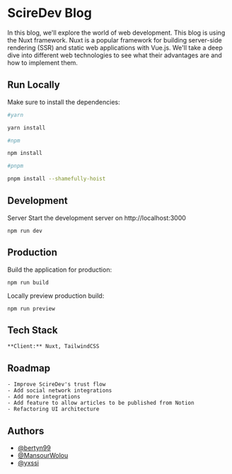 # ScireDev Blog 
In this blog, we'll explore the world of web development. This blog is using the Nuxt framework. Nuxt is a popular framework for building server-side rendering (SSR) and static web applications with Vue.js. We'll take a deep dive into different web technologies to see what their advantages are and how to implement them. 

## Run Locally 
Make sure to install the dependencies: 
```bash 
#yarn

yarn install  

#npm

npm install 

#pnpm 

pnpm install --shamefully-hoist 
``` 

## Development 
Server Start the development server on http://localhost:3000 

```npm run dev ``` 

## Production 
Build the application for production: 
    
    npm run build

Locally preview production build: 
    
    npm run preview

## Tech Stack 
    **Client:** Nuxt, TailwindCSS 
## Roadmap 
    - Improve ScireDev's trust flow 
    - Add social network integrations 
    - Add more integrations 
    - Add feature to allow articles to be published from Notion 
    - Refactoring UI architecture 
## Authors 
- [@bertyn99](https://www.github.com/bertyn99) 
- [@MansourWolou](https://www.github.com/MansourWolou) 
- [@yxssi](https://www.github.com/yxssi) 
